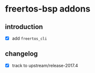 # freertos-bsp addons

## introduction

  - [x] add `freertos_cli`
    
## changelog

  - [x] track to upstream/release-2017.4

